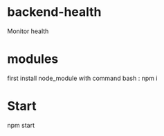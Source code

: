 # backend-health
Monitor health

# modules
first install node_module with command bash : npm i

# Start
npm start

#
